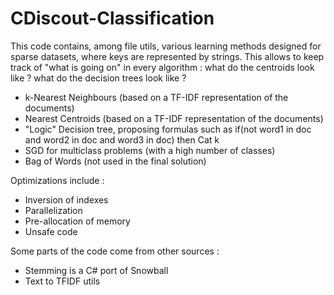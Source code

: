 # CDiscout-Classification

This code contains, among file utils, various learning methods designed for sparse datasets, where keys are represented by strings. This allows to keep track of "what is going on" in every algorithm : what do the centroids look like ? what do the decision trees look like ?

- k-Nearest Neighbours (based on a TF-IDF representation of the documents)
- Nearest Centroids (based on a TF-IDF representation of the documents)
- "Logic" Decision tree, proposing formulas such as if(not word1 in doc and word2 in doc and word3 in doc) then Cat k
- SGD for multiclass problems (with a high number of classes)
- Bag of Words (not used in the final solution)
 
Optimizations include :
- Inversion of indexes
- Parallelization
- Pre-allocation of memory
- Unsafe code
 
Some parts of the code come from other sources :
- Stemming is a C# port of Snowball
- Text to TFIDF utils 

